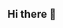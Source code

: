 ## Hi there 👋

<!--
**red-jen/red-jen** is a ✨ _special_ ✨ repository because its `README.md` (this file) appears on your GitHub profile.

Here are some ideas to get you started:

- 🔭 I’m currently working on wallpaper website were people can sell there design
- 🌱 I’m currently learning laravel

<p align="center">
  <img src="https://capsule-render.vercel.app/api?text=Hey Everyone!🕹️&animation=fadeIn&type=waving&color=gradient&height=100"/>
</p>

![<Badge Name>](https://img.shields.io/badge/<Badge Text>-<Background Color>?style=for-the-badge&logo=<Icon Name>&logoColor=<Logo Color>)
